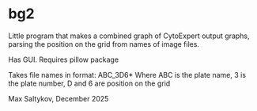 # bg2
Little program that makes a combined graph of CytoExpert output graphs, parsing the position on the grid from names of image files.

Has GUI.
Requires pillow package

Takes file names in format:
ABC_3D6*
Where ABC is the plate name, 3 is the plate number, D and 6 are position on the grid


Max Saltykov, December 2025

